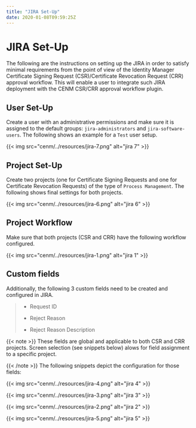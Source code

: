 ```yaml
---
title: "JIRA Set-Up"
date: 2020-01-08T09:59:25Z
---
```



# JIRA Set-Up
The following are the instructions on setting up the JIRA in order to satisfy minimal requirements from the point of view
            of the Identity Manager Certificate Signing Request (CSR)/Certificate Revocation Request (CRR) approval workflow. This will enable
            a user to integrate such JIRA deployment with the CENM CSR/CRR approval workflow plugin.


## User Set-Up
Create a user with an administrative permissions and make sure it is assigned to the default groups:
                `jira-administrators` and `jira-software-users`. The following shows an example for a `Test` user setup.

{{< img src="cenm/../resources/jira-7.png" alt="jira 7" >}}


## Project Set-Up
Create two projects (one for Certificate Signing Requests and one for Certificate Revocation Requests) of the type of
                `Process Management`. The following shows final settings for both projects.

{{< img src="cenm/../resources/jira-6.png" alt="jira 6" >}}


## Project Workflow
Make sure that both projects (CSR and CRR) have the following workflow configured.

{{< img src="cenm/../resources/jira-1.png" alt="jira 1" >}}


## Custom fields
Additionally, the following 3 custom fields need to be created and configured in JIRA.

> 
> 
> * Request ID
> 
> 
> * Reject Reason
> 
> 
> * Reject Reason Description
> 
> 

{{< note >}}
These fields are global and applicable to both CSR and CRR projects. Screen selection (see snippets below) alows
                    for field assignment to a specific project.


{{< /note >}}
The following snippets depict the configuration for those fields:

{{< img src="cenm/../resources/jira-4.png" alt="jira 4" >}}

{{< img src="cenm/../resources/jira-3.png" alt="jira 3" >}}

{{< img src="cenm/../resources/jira-2.png" alt="jira 2" >}}

{{< img src="cenm/../resources/jira-5.png" alt="jira 5" >}}



